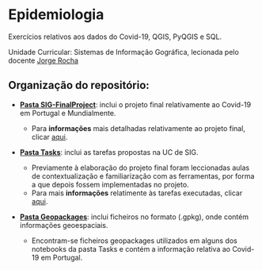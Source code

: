 # Epidemiologia

Exercícios relativos aos dados do Covid-19, QGIS, PyQGIS e SQL.

Unidade Curricular: Sistemas de Informação Gográfica, lecionada pelo docente [Jorge Rocha](https://github.com/jgrocha)


## Organização do repositório:

 * [**Pasta SIG-FinalProject**](https://github.com/BM-a81824/Epidemiologia/tree/master/SIG-FinalProject): inclui o projeto final relativamente ao Covid-19 em Portugal e Mundialmente.
   * Para **informações** mais detalhadas relativamente ao projeto final, clicar [aqui](https://github.com/BM-a81824/Epidemiologia/blob/master/SIG-FinalProject/README.md).
 
 * [**Pasta Tasks**](https://github.com/BM-a81824/Epidemiologia/tree/master/Tasks): inclui as tarefas propostas na UC de SIG.
   * Previamente à elaboração do projeto final foram leccionadas aulas de contextualização e familiarização com as ferramentas, por forma a que depois fossem implementadas no projeto.
    * Para mais **informações** relatimente às tarefas executadas, clicar [aqui](https://github.com/BM-a81824/Epidemiologia/blob/master/Tasks/README.md).
 
* [**Pasta Geopackages**](https://github.com/BM-a81824/Epidemiologia/tree/master/Geopackages): inclui ficheiros no formato (.gpkg), onde contém informações geoespaciais.
  * Encontram-se ficheiros geopackages utilizados em alguns dos notebooks da pasta Tasks e contém a informação relativa ao Covid-19 em Portugal.
